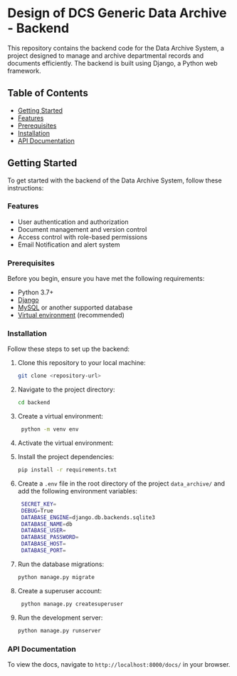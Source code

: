 # Design of DCS Generic Data Archive - Backend

This repository contains the backend code for the  Data Archive System, a project designed to manage and archive departmental records and documents efficiently. The backend is built using Django, a Python web framework.

## Table of Contents

- [Getting Started](#getting-started)
- [Features](#features)
- [Prerequisites](#prerequisites)
- [Installation](#installation)
- [API Documentation](#api-documentation)

## Getting Started

To get started with the backend of the Data Archive System, follow these instructions:

### Features

- User authentication and authorization
- Document management and version control
- Access control with role-based permissions
- Email Notification and alert system

### Prerequisites

Before you begin, ensure you have met the following requirements:

- Python 3.7+
- [Django](https://www.djangoproject.com/)
- [MySQL](https://www.mysql.com/) or another supported database
- [Virtual environment](https://docs.python.org/3/library/venv.html) (recommended)

### Installation

Follow these steps to set up the backend:

1. Clone this repository to your local machine:

   ```bash
   git clone <repository-url>
    ```
2. Navigate to the project directory:

   ```bash
   cd backend
   ```
3. Create a virtual environment:

   ```bash
    python -m venv env
    ```
4. Activate the virtual environment:
5. Install the project dependencies:

   ```bash
   pip install -r requirements.txt
   ```
   
6. Create a `.env` file in the root directory of the project `data_archive/` and add the following environment variables:

   ```bash
    SECRET_KEY=
    DEBUG=True
    DATABASE_ENGINE=django.db.backends.sqlite3
    DATABASE_NAME=db
    DATABASE_USER=
    DATABASE_PASSWORD=
    DATABASE_HOST=
    DATABASE_PORT=
    ```
   
7. Run the database migrations:

   ```bash
   python manage.py migrate
   ```

8. Create a superuser account:

   ```bash
    python manage.py createsuperuser
    ```
   
9. Run the development server:

   ```bash
   python manage.py runserver
   ```

### API Documentation
To view the docs, navigate to `http://localhost:8000/docs/` in your browser.
